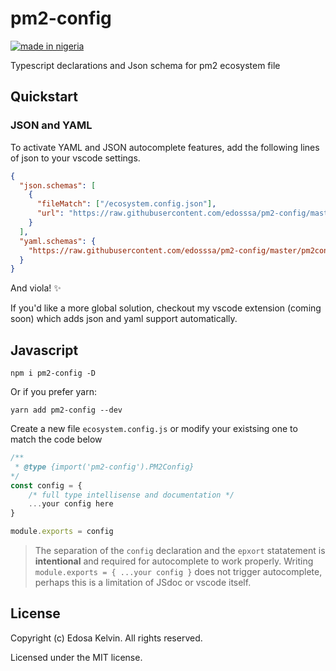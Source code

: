 # pm2-config

[![made in nigeria](https://img.shields.io/badge/made%20in-nigeria-008751.svg?style=for-the-badge)](https://github.com/acekyd/made-in-nigeria)

Typescript declarations and Json schema for pm2 ecosystem file

## Quickstart

### JSON and YAML

To activate YAML and JSON autocomplete features, add the following lines of json to your vscode settings.

```json
{
  "json.schemas": [
    {
      "fileMatch": ["/ecosystem.config.json"],
      "url": "https://raw.githubusercontent.com/edosssa/pm2-config/master/pm2config.json"
    }
  ],
  "yaml.schemas": {
    "https://raw.githubusercontent.com/edosssa/pm2-config/master/pm2config.json": "/ecosystem.config.yaml"
  }
}
```

And viola! ✨

If you'd like a more global solution, checkout my vscode extension (coming soon) which adds json and yaml support automatically.


## Javascript

`npm i pm2-config -D`

Or if you prefer yarn:

`yarn add pm2-config --dev`

Create a new file `ecosystem.config.js` or modify your existsing one to match the code below

```javascript
/**
 * @type {import('pm2-config').PM2Config}
*/
const config = {
    /* full type intellisense and documentation */
    ...your config here
}

module.exports = config
```

> The separation of the `config` declaration and the `epxort` statatement is **intentional** and required for autocomplete to work properly. Writing `module.exports = { ...your config }` does not trigger autocomplete, perhaps this is a limitation of JSdoc or vscode itself.

## License

Copyright (c) Edosa Kelvin. All rights reserved.

Licensed under the MIT license.
